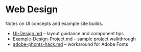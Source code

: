 # Web Design

Notes on UI concepts and example site builds.

- [UI-Design.md](UI-Design.md) – layout guidance and component tips
- [Example-Design-Project.md](Example-Design-Project.md) – sample project walkthrough
- [adobe-phonts-hack.md](adobe-phonts-hack.md) – workaround for Adobe Fonts
